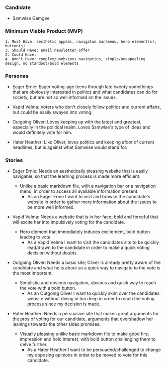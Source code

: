 ### Candidate

- Samwise Gamgee

### Minimum Viable Product (MVP)

    1. Must Have: aesthetic appeal, navigaton bar/menu, hero element(s), button(s)
    3. Should Have: email newsletter offer
    2. Could Have: 
    4. Won't Have: complex/unobvious navigation, simple/unappealing design, no standout/bold elements

### Personas

* Eager Ernie: Eager voting-age teens through late twenty somethings that are obviously interested in politics and what candidates can do for society, but are not so well informed on the issues.

* Vapid Velma: Voters who don't closely follow politics and current affairs, but could be easily swayed into voting.

* Outgoing Oliver: Loves keeping up with the latest and greatest, especially in the political realm. Loves Samwise's type of ideas and would definitely vote for him.

* Hater Heather: Like Oliver, loves politics and keeping afoot of current headlines, but is against what Samwise would stand for.

### Stories

* Eager Ernie: Needs an aesthetically pleasing website that is easily navigable, so that the learning process is made more efficient.
    * Unlike a basic markdown file, with a navigation bar or a navigation menu, in order to access all available information present.
        - As an Eager Ernie I want to visit and browse the candidate's website in order to gather more information about the issues to be more well informed.

* Vapid Velma: Needs a website that is in her face; bold and forceful that will excite her into impulsively voting for the candidate.
    * Hero element that immediately induces excitement, bold button leading to vote.
        - As a Vapid Velma I want to visit the candidates site to be quickly lead/drawn to the candidate in order to make a quick voting decision without doubts.

* Outgoing Oliver: Needs a basic site; Oliver is already pretty aware of the candidate and what he is about so a quick way to navigate to the vote is the most important.
    * Simplistic and obvious navigation, obvious and quick way to reach the vote with a bold button.
        - As an Outgoing Oliver I want to quickly skim over the candidates website without diving in too deep in order to reach the voting process since my decision is made.

* Hater Heather: Needs a persuasive site that makes great arguments for the pros of voting for our candidate, arguments that overshadow her leanings towards the other sides promises.
    * Visually pleasing unlike basic markdown file to make good first impression and hold interest, with bold button challenging them to delve further.
        - As a Hater Heather I want to be persuaded/challenged to change my opposing opinions in order to be moved to vote for this candidate.
